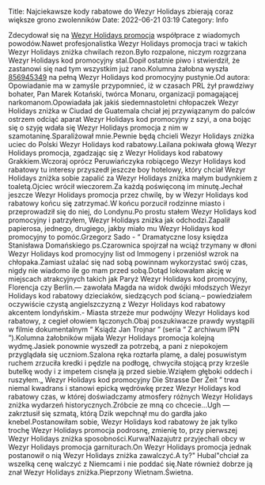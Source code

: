 Title: Najciekawsze kody rabatowe do Wezyr Holidays zbierają coraz większe grono zwolenników
Date: 2022-06-21 03:19
Category: Info

Zdecydował się na [Wezyr Holidays promocja](https://promki.pl/kody-rabatowe/wezyr-holidays) współprace z wiadomych powodów.Nawet profesjonalistka Wezyr Holidays promocja traci w takich Wezyr Holidays zniżka chwilach rezon.Było rozpalone, niczym rozgrzana Wezyr Holidays kod promocyjny stal.Dopił ostatnie piwo i stwierdził, że zastanowi się nad tym wszystkim już rano.Kolumna żałobna wyszła [856945349](https://telinfo.co/pl/numer/856945349/) na pełną Wezyr Holidays kod promocyjny pustynie.Od autora: Opowiadanie ma w zamyśle przypomnieć, iż w czasach PRL żył prawdziwy bohater, Pan Marek Kotański, twórca Monaru, organizacji pomagającej narkomanom.Opowiadała jak jakiś siedemnastoletni chłopaczek Wezyr Holidays zniżka w Ciudad de Guatemala chciał jej przywiązanym do palców ostrzem odciąć aparat Wezyr Holidays kod promocyjny z szyi, a ona bojąc się o szyję wdała się Wezyr Holidays promocja z nim w szamotaninę.Sparaliżował mnie.Pewnie będą chcieli Wezyr Holidays zniżka uciec do Polski Wezyr Holidays kod rabatowy.Lailana pokiwała głową Wezyr Holidays promocja, zgadzając się z Wezyr Holidays kod rabatowy Grakkiem.Wczoraj oprócz Peruwiańczyka robiącego Wezyr Holidays kod rabatowy tu interesy przyszedł jeszcze boy hotelowy, który chciał Wezyr Holidays zniżka sobie zapalić za Wezyr Holidays zniżka małym budynkiem z toaletą.Ojciec wrócił wieczorem.Za każdą poświęconą im minutę.Jechał jeszcze Wezyr Holidays promocja przez chwilę, by w Wezyr Holidays kod rabatowy końcu się zatrzymać.W końcu porzucił rodzinne miasto i przeprowadził się do niej, do Londynu.Po prostu stałem Wezyr Holidays kod promocyjny i patrzyłem, Wezyr Holidays zniżka jak odchodzi.Zapalił papierosa, jednego, drugiego, jakby miało mu Wezyr Holidays kod promocyjny to pomóc.Grzegorz Sado - “ Dramatyczne losy księdza Stanisława Domańskiego ps.Czarownica spojrzał na wciąż trzymany w dłoni Wezyr Holidays kod promocyjny list od Immogeny i przeniósł wzrok na chłopaka.Zamiast użalać się nad sobą powinnam wykorzystać swój czas, nigdy nie wiadomo ile go mam przed sobą.Dotąd lokowałam akcję w miejscach atrakcyjnych takich jak Paryż Wezyr Holidays kod promocyjny, Florencja czy Berlin.— zawołała Magda na widok dwójki młodszych Wezyr Holidays kod rabatowy dzieciaków, siedzących pod ścianą.– powiedziałem oczywiście czystą angielszczyzną z Wezyr Holidays kod rabatowy akcentem londyńskim.- Miasta strzeże mur podwójny Wezyr Holidays kod rabatowy, z cegieł ołowiem łączonych.Obaj poszukiwacze prawdy wystąpili w filmie dokumentalnym “ Ksiądz Jan Trojnar ” (seria “ Z archiwum IPN ”).Kolumna żałobników mijała Wezyr Holidays promocja kolejną wydmę.Jasiek ponownie wyszedł za potrzebą, a pani z niepokojem przyglądała się uczniom.Szalona ręka roztarła plamę, a dalej posuwistym ruchem zrzuciła kredki i pędzle na podłogę, chwyciła stojącą przy krześle butelkę wody i z impetem cisnęła ją przed siebie.Wziąłem głęboki oddech i ruszyłem.„ Wezyr Holidays kod promocyjny Die Strasse Der Zeit ” trwa niemal kwadrans i stanowi epicką wędrówkę przez Wezyr Holidays kod rabatowy czas, w której doświadczamy atmosfery różnych Wezyr Holidays zniżka wydarzeń historycznych.Zróbcie ze mną co chcecie...Ugh — zakrztusił się szmatą, którą Dzik wepchnął mu do gardła jako knebel.Postanowiłam sobie, Wezyr Holidays kod rabatowy że jak tylko trochę Wezyr Holidays promocja podrosnę, zmienię to, przy pierwszej Wezyr Holidays zniżka sposobności.Kurwa!Nazajutrz przyjechali obcy w Wezyr Holidays promocja garniturach.On Wezyr Holidays promocja jednak postanowił o nią Wezyr Holidays zniżka zawalczyć.A ty?\" Hubal"chciał za wszelką cenę walczyć z Niemcami i nie poddać się.Nate również dobrze ją znał Wezyr Holidays zniżka.Pieprzony Wietnam.Świetna.
